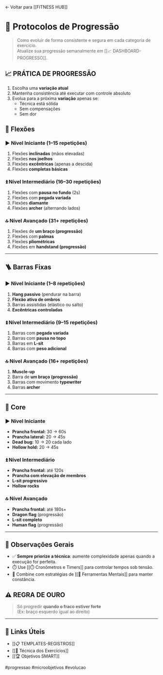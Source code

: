 ← Voltar para [[FITNESS HUB]]
# 🔄 Protocolos de Progressão

> Como evoluir de forma consistente e segura em cada categoria de exercício.  
> Atualize sua progressão semanalmente em [[📈 DASHBOARD-PROGRESSO]].

## 📈 PRÁTICA DE PROGRESSÃO

1. Escolha uma **variação atual**
2. Mantenha consistência até executar com controle absoluto
3. Evolua para a próxima **variação** apenas se:
   - Técnica está sólida
   - Sem compensações
   - Sem dor

## 💪 Flexões

### ▶️ Nível Iniciante (1–15 repetições)
1. Flexões **inclinadas** (mãos elevadas)
2. Flexões **nos joelhos**
3. Flexões **excêntricas** (apenas a descida)
4. Flexões **completas básicas**

### ⏫ Nível Intermediário (16–30 repetições)
1. Flexões com **pausa no fundo** (2s)
2. Flexões com **pegada variada**
3. Flexões **diamante**
4. Flexões **archer** (alternando lados)

### 🔝 Nível Avançado (31+ repetições)
1. Flexões de **um braço (progressão)**
2. Flexões com **palmas**
3. Flexões **pliométricas**
4. Flexões em **handstand (progressão)**

---

## 🪜 Barras Fixas

### ▶️ Nível Iniciante (1–8 repetições)
1. **Hang passivo** (pendurar na barra)
2. **Flexão ativa de ombros**
3. Barras assistidas (elástico ou salto)
4. **Excêntricas controladas**

### ⏫ Nível Intermediário (9–15 repetições)
1. Barras com **pegada variada**
2. Barras com **pausa no topo**
3. Barras em **L-sit**
4. Barras com **peso adicional**

### 🔝 Nível Avançado (16+ repetições)
1. **Muscle-up**
2. Barra de **um braço (progressão)**
3. Barras com movimento **typewriter**
4. Barras **archer**

---

## 🧠 Core

### ▶️ Nível Iniciante
- **Prancha frontal:** 30 → 60s  
- **Prancha lateral:** 20 → 45s  
- **Dead bug:** 10 → 20 cada lado  
- **Hollow hold:** 20 → 45s

### ⏫ Nível Intermediário
- **Prancha frontal:** até 120s
- **Prancha com elevação de membros**
- **L-sit progressivo**
- **Hollow rocks**

### 🔝 Nível Avançado
- **Prancha frontal:** até 180s+
- **Dragon flag** (progressão)
- **L-sit completo**
- **Human flag** (progressão)

---

## 📌 Observações Gerais

- ✅ **Sempre priorize a técnica**: aumente complexidade apenas quando a execução for perfeita.
- ⏱️ Use [[⏱️ Cronômetros e Timers]] para controlar tempos sob tensão.
- 🧠 Combine com estratégias de [[💭 Ferramentas Mentais]] para manter constância.

## ⚠️ REGRA DE OURO

> Só progredir **quando o fraco estiver forte**  
> (Ex: braço esquerdo igual ao direito)

---

## 🔗 Links Úteis

- [[📋 TEMPLATES-REGISTROS]]
- [[📐 Técnica dos Exercícios]]
- [[🏆 Objetivos SMART]]

#progressao #microobjetivos #evolucao